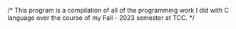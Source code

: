 /*
This program is a compilation of all of the programming work I did with 
C language over the course of my Fall - 2023 semester at TCC. 
*/
